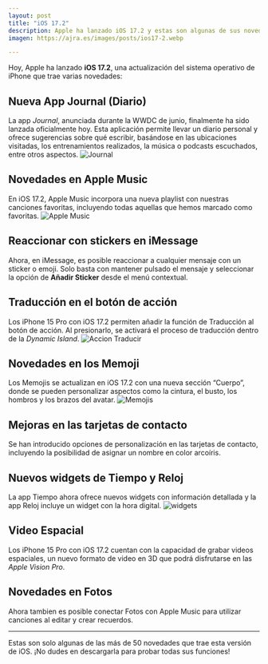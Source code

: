 ```yaml
---
layout: post
title: "iOS 17.2"
description: Apple ha lanzado iOS 17.2 y estas son algunas de sus novedades.
imagen: https://ajra.es/images/posts/ios17-2.webp

---
```


Hoy, Apple ha lanzado **iOS 17.2**, una actualización del sistema operativo de iPhone que trae varias novedades:

## Nueva App Journal (Diario)
La app *Journal*, anunciada durante la WWDC de junio, finalmente ha sido lanzada oficialmente hoy. Esta aplicación permite llevar un diario personal y ofrece sugerencias sobre qué escribir, basándose en las ubicaciones visitadas, los entrenamientos realizados, la música o podcasts escuchados, entre otros aspectos.
![Journal](https://ajra.es/images/posts/journal.webp)



## Novedades en Apple Music
En iOS 17.2, Apple Music incorpora una nueva playlist con nuestras canciones favoritas, incluyendo todas aquellas que hemos marcado como favoritas.
![Apple Music](https://ajra.es/images/posts/applemusicfavoritos.webp)




## Reaccionar con stickers en iMessage
Ahora, en iMessage, es posible reaccionar a cualquier mensaje con un sticker o emoji. Solo basta con mantener pulsado el mensaje y seleccionar la opción de **Añadir Sticker** desde el menú contextual.

## Traducción en el botón de acción
Los iPhone 15 Pro con iOS 17.2 permiten añadir la función de Traducción al botón de acción. Al presionarlo, se activará el proceso de traducción dentro de la *Dynamic Island*.
![Accion Traducir](https://ajra.es/images/posts/acciontraducir.webp)


## Novedades en los Memoji
Los Memojis se actualizan en iOS 17.2 con una nueva sección “Cuerpo”, donde se pueden personalizar aspectos como la cintura, el busto, los hombros y los brazos del avatar.
![Memojis](https://ajra.es/images/posts/memojis.webp)


## Mejoras en las tarjetas de contacto
Se han introducido opciones de personalización en las tarjetas de contacto, incluyendo la posibilidad de asignar un nombre en color arcoíris.

## Nuevos widgets de Tiempo y Reloj
La app Tiempo ahora ofrece nuevos widgets con información detallada y la app Reloj incluye un widget con la hora digital.
![widgets](https://ajra.es/images/posts/widgets.webp)

## Video Espacial
Los iPhone 15 Pro con iOS 17.2 cuentan con la capacidad de grabar videos espaciales, un nuevo formato de video en 3D que podrá disfrutarse en las *Apple Vision Pro*.

## Novedades en Fotos
Ahora tambien es posible conectar Fotos con Apple Music para utilizar canciones al editar y crear recuerdos.

---

Estas son solo algunas de las más de 50 novedades que trae esta versión de iOS. ¡No dudes en descargarla para probar todas sus funciones!